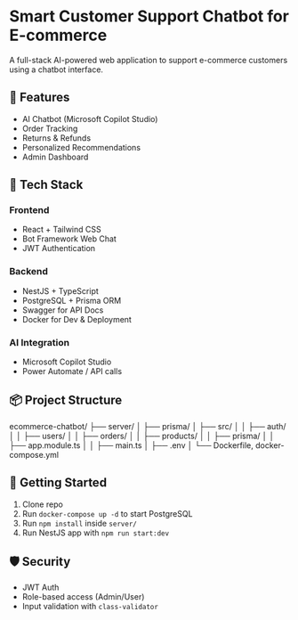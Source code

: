 # Smart Customer Support Chatbot for E-commerce

A full-stack AI-powered web application to support e-commerce customers using a chatbot interface.

## 🧠 Features

- AI Chatbot (Microsoft Copilot Studio)
- Order Tracking
- Returns & Refunds
- Personalized Recommendations
- Admin Dashboard

## 🧱 Tech Stack

### Frontend
- React + Tailwind CSS
- Bot Framework Web Chat
- JWT Authentication

### Backend
- NestJS + TypeScript
- PostgreSQL + Prisma ORM
- Swagger for API Docs
- Docker for Dev & Deployment

### AI Integration
- Microsoft Copilot Studio
- Power Automate / API calls

## 📦 Project Structure

ecommerce-chatbot/ ├── server/ │ ├── prisma/ │ ├── src/ │ │ ├── auth/ │ │ ├── users/ │ │ ├── orders/ │ │ ├── products/ │ │ ├── prisma/ │ │ ├── app.module.ts │ │ ├── main.ts │ ├── .env │ └── Dockerfile, docker-compose.yml


## 🚀 Getting Started

1. Clone repo
2. Run `docker-compose up -d` to start PostgreSQL
3. Run `npm install` inside `server/`
4. Run NestJS app with `npm run start:dev`

## 🛡️ Security

- JWT Auth
- Role-based access (Admin/User)
- Input validation with `class-validator`


